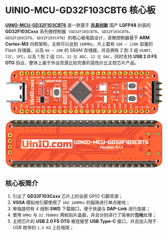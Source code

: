 # UINIO-MCU-GD32F103CBT6 核心板

[**UINIO-MCU-GD32F103CBT6**](https://gitee.com/uinika/UINIO-MCU-GD32F103CBT6) 是一款基于 [**兆易创新**](https://www.gigadevice.com.cn/) 国产 **LQFP48** 封装的 **GD32F103Cxxx** 系列微控制器（`GD32F103CBT6`、`GD32F103C8T6`、`GD32F103C6T6`、`GD32F103C4T6`）的核心板电路设计，该微控制器基于 **ARM Cortex-M3** 内核架构，主频可以达到 `108MHz`，片上载有 `16K ~ 128K` 容量的 Flash 存储器，以及 `6K ~ 20K` 的 SRAM 存储器，并且拥有 2 到 3 组 `USART`、`I2C`、`SPI`，以及 1 到 2 组 `I2S`、`12 位 ADC`、`12 位 DAC`，同时支持 **USB 2.0 FS OTG** 协议，整体上属于外设资源比较完善的高性价比主控芯片产品。

![](./Images/PCB-3D-1.png)

![](./Images/PCB-3D-2.png)

## 核心板简介

1. 引出了 **GD32F103Cxxx** 芯片上的全部 GPIO 引脚资源；
2. **VSSA** 模拟地引脚使用了 `1KΩ 100Mhz` 的磁珠进行单点接地；
3. 单独提供有 4 线制 **SWD** 下载接口，便于快速与 **DAP-Link** 进行连接；
4. 使用 `8MHz` 与 `32.768KHz` 两枚贴片晶振，并且分别进行了简单的**包地**处理；
5. 主控芯片的 **USB 2.0 FS OTG** 被连接至 **USB Type-C** 接口，并且加入用于 USB 枚举的 `1.5 KΩ` 上拉电阻；
